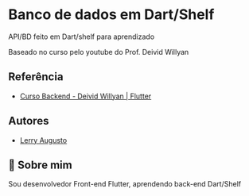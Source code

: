 
# Banco de dados em Dart/Shelf

API/BD feito em Dart/shelf para aprendizado

Baseado no curso pelo youtube do Prof. Deivid Willyan

## Referência

 - [Curso Backend - Deivid Willyan | Flutter](https://www.youtube.com/watch?v=kj1owVJWqSw&list=PLRpTFz5_57csByx34C_98wPn3PAxnUDFr&index=1)
 


## Autores

- [Lerry Augusto](https://www.github.com/lerryGO)


## 🚀 Sobre mim
Sou desenvolvedor Front-end Flutter, aprendendo back-end Dart/Shelf


